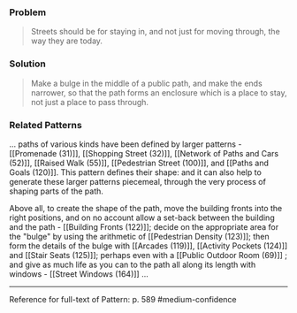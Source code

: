 ### Problem
>Streets should be for staying in, and not just for moving through, the way they are today.

### Solution
>Make a bulge in the middle of a public path, and make the ends narrower, so that the path forms an enclosure which is a place to stay, not just a place to pass through.

### Related Patterns
... paths of various kinds have been defined by larger patterns - [[Promenade (31)]], [[Shopping Street (32)]], [[Network of Paths and Cars (52)]], [[Raised Walk (55)]], [[Pedestrian Street (100)]], and [[Paths and Goals (120)]]. This pattern defines their shape: and it can also help to generate these larger patterns piecemeal, through the very process of shaping parts of the path.

Above all, to create the shape of the path, move the building fronts into the right positions, and on no account allow a set-back between the building and the path - [[Building Fronts (122)]]; decide on the appropriate area for the "bulge" by using the arithmetic of [[Pedestrian Density (123)]]; then form the details of the bulge with [[Arcades (119)]], [[Activity Pockets (124)]] and [[Stair Seats (125)]]; perhaps even with a [[Public Outdoor Room (69)]] ; and give as much life as you can to the path all along its length with windows - [[Street Windows (164)]] ...

---
Reference for full-text of Pattern: p. 589 #medium-confidence 